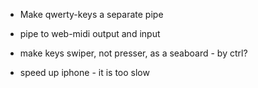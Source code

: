 * Make qwerty-keys a separate pipe
* pipe to web-midi output and input
* make keys swiper, not presser, as a seaboard - by ctrl?

* speed up iphone - it is too slow
